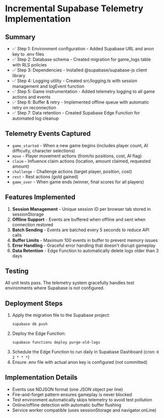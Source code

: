 # Incremental Supabase Telemetry Implementation

## Summary

- ✅ Step 1: Environment configuration - Added Supabase URL and anon key to .env files
- ✅ Step 2: Database schema - Created migration for game_logs table with RLS policies
- ✅ Step 3: Dependencies - Installed @supabase/supabase-js client library
- ✅ Step 4: Logging utility - Created src/logging.ts with session management and logEvent function
- ✅ Step 5: Game instrumentation - Added telemetry logging to all game actions and events
- ✅ Step 6: Buffer & retry - Implemented offline queue with automatic retry on reconnection
- ✅ Step 7: Data retention - Created Supabase Edge Function for automated log cleanup

## Telemetry Events Captured

- `game_started` - When a new game begins (includes player count, AI difficulty, character selections)
- `move` - Player movement actions (from/to positions, cost, AI flag)
- `claim` - Influence claim actions (location, amount claimed, requested amount)
- `challenge` - Challenge actions (target player, position, cost)
- `rest` - Rest actions (gold gained)
- `game_over` - When game ends (winner, final scores for all players)

## Features Implemented

1. **Session Management** - Unique session ID per browser tab stored in sessionStorage
2. **Offline Support** - Events are buffered when offline and sent when connection restored
3. **Batch Sending** - Events are batched every 5 seconds to reduce API calls
4. **Buffer Limits** - Maximum 100 events in buffer to prevent memory issues
5. **Error Handling** - Graceful error handling that doesn't disrupt gameplay
6. **Data Retention** - Edge Function to automatically delete logs older than 3 days

## Testing

All unit tests pass. The telemetry system gracefully handles test environments where Supabase is not configured.

## Deployment Steps

1. Apply the migration file to the Supabase project:
   ```bash
   supabase db push
   ```
2. Deploy the Edge Function:
   ```bash
   supabase functions deploy purge-old-logs
   ```
3. Schedule the Edge Function to run daily in Supabase Dashboard (cron: `0 2 * * *`)
4. Ensure .env file with actual anon key is configured (not committed)

## Implementation Details

- Events use NDJSON format (one JSON object per line)
- Fire-and-forget pattern ensures gameplay is never blocked
- Test environment automatically skips telemetry to avoid test pollution
- Online/offline detection with automatic buffer flushing
- Service worker compatible (uses sessionStorage and navigator.onLine)
